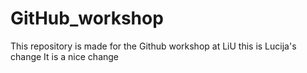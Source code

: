 # GitHub_workshop
This repository is made for the Github workshop at LiU
this is Lucija's change
It is a nice change
